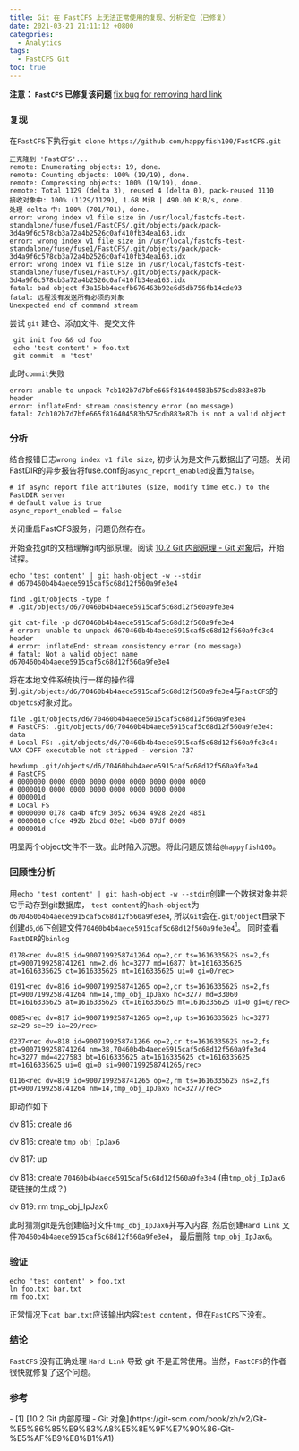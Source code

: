 ```yaml
---
title: Git 在 FastCFS 上无法正常使用的复现、分析定位（已修复）
date: 2021-03-21 21:11:12 +0800
categories:
  - Analytics
tags:
  - FastCFS Git
toc: true
---
```



<b>注意： `FastCFS` 已修复该问题 </b>
[fix bug for removing hard link](https://github.com/happyfish100/FastCFS/commit/3e64de743816847b40f748bfc71e27caa4ae78c7)

### 复现

在`FastCFS`下执行`git clone https://github.com/happyfish100/FastCFS.git`

```text
正克隆到 'FastCFS'...
remote: Enumerating objects: 19, done.
remote: Counting objects: 100% (19/19), done.
remote: Compressing objects: 100% (19/19), done.
remote: Total 1129 (delta 3), reused 4 (delta 0), pack-reused 1110
接收对象中: 100% (1129/1129), 1.68 MiB | 490.00 KiB/s, done.
处理 delta 中: 100% (701/701), done.
error: wrong index v1 file size in /usr/local/fastcfs-test-standalone/fuse/fuse1/FastCFS/.git/objects/pack/pack-3d4a9f6c578cb3a72a4b2526c0af410fb34ea163.idx
error: wrong index v1 file size in /usr/local/fastcfs-test-standalone/fuse/fuse1/FastCFS/.git/objects/pack/pack-3d4a9f6c578cb3a72a4b2526c0af410fb34ea163.idx
error: wrong index v1 file size in /usr/local/fastcfs-test-standalone/fuse/fuse1/FastCFS/.git/objects/pack/pack-3d4a9f6c578cb3a72a4b2526c0af410fb34ea163.idx
fatal: bad object f3a15bb4acefb676463b92e6d5db756fb14cde93
fatal: 远程没有发送所有必须的对象
Unexpected end of command stream
```

尝试 `git` 建仓、添加文件、提交文件

```shell
 git init foo && cd foo
 echo 'test content' > foo.txt
 git commit -m 'test'
```

此时`commit`失败

```
error: unable to unpack 7cb102b7d7bfe665f816404583b575cdb883e87b header
error: inflateEnd: stream consistency error (no message)
fatal: 7cb102b7d7bfe665f816404583b575cdb883e87b is not a valid object
```

### 分析

结合报错日志`wrong index v1 file size`, 初步认为是文件元数据出了问题。关闭FastDIR的异步报告将fuse.conf的`async_report_enabled`设置为`false`。
```
# if async report file attributes (size, modify time etc.) to the FastDIR server
# default value is true
async_report_enabled = false
```
关闭重启FastCFS服务，问题仍然存在。

开始查找git的文档理解git内部原理。阅读
[10.2 Git 内部原理 - Git 对象](https://git-scm.com/book/zh/v2/Git-%E5%86%85%E9%83%A8%E5%8E%9F%E7%90%86-Git-%E5%AF%B9%E8%B1%A1)后，开始试探。

```
echo 'test content' | git hash-object -w --stdin
# d670460b4b4aece5915caf5c68d12f560a9fe3e4

find .git/objects -type f
# .git/objects/d6/70460b4b4aece5915caf5c68d12f560a9fe3e4

git cat-file -p d670460b4b4aece5915caf5c68d12f560a9fe3e4
# error: unable to unpack d670460b4b4aece5915caf5c68d12f560a9fe3e4 header
# error: inflateEnd: stream consistency error (no message)
# fatal: Not a valid object name d670460b4b4aece5915caf5c68d12f560a9fe3e4
```

将在本地文件系统执行一样的操作得到`.git/objects/d6/70460b4b4aece5915caf5c68d12f560a9fe3e4`与`FastCFS`的`objetcs`对象对比。

```shell
file .git/objects/d6/70460b4b4aece5915caf5c68d12f560a9fe3e4
# FastCFS: .git/objects/d6/70460b4b4aece5915caf5c68d12f560a9fe3e4: data
# Local FS: .git/objects/d6/70460b4b4aece5915caf5c68d12f560a9fe3e4: VAX COFF executable not stripped - version 737

hexdump .git/objects/d6/70460b4b4aece5915caf5c68d12f560a9fe3e4
# FastCFS
# 0000000 0000 0000 0000 0000 0000 0000 0000 0000
# 0000010 0000 0000 0000 0000 0000 0000 0000
# 000001d
# Local FS
# 0000000 0178 ca4b 4fc9 3052 6634 4928 2e2d 4851
# 0000010 cfce 492b 2bcd 02e1 4b00 07df 0009
# 000001d
```

明显两个object文件不一致。此时陷入沉思。将此问题反馈给`@happyfish100`。

### 回顾性分析

用`echo 'test content' | git hash-object -w --stdin`创建一个数据对象并将它手动存到git数据库，
`test content`的`hash-object`为`d670460b4b4aece5915caf5c68d12f560a9fe3e4`,
所以`Git`会在`.git/object`目录下创建`d6`,`d6`下创建文件`70460b4b4aece5915caf5c68d12f560a9fe3e4`[<sup>1</sup>](#refer-anchor-1)。 
同时查看`FastDIR`的`binlog`
```
0178<rec dv=815 id=9007199258741264 op=2,cr ts=1616335625 ns=2,fs pt=9007199258741261 nm=2,d6 hc=3277 md=16877 bt=1616335625 at=1616335625 ct=1616335625 mt=1616335625 ui=0 gi=0/rec>

0191<rec dv=816 id=9007199258741265 op=2,cr ts=1616335625 ns=2,fs pt=9007199258741264 nm=14,tmp_obj_IpJax6 hc=3277 md=33060 bt=1616335625 at=1616335625 ct=1616335625 mt=1616335625 ui=0 gi=0/rec>

0085<rec dv=817 id=9007199258741265 op=2,up ts=1616335625 hc=3277 sz=29 se=29 ia=29/rec>

0237<rec dv=818 id=9007199258741266 op=2,cr ts=1616335625 ns=2,fs pt=9007199258741264 nm=38,70460b4b4aece5915caf5c68d12f560a9fe3e4 hc=3277 md=4227583 bt=1616335625 at=1616335625 ct=1616335625 mt=1616335625 ui=0 gi=0 si=9007199258741265/rec>

0116<rec dv=819 id=9007199258741265 op=2,rm ts=1616335625 ns=2,fs pt=9007199258741264 nm=14,tmp_obj_IpJax6 hc=3277/rec>
```
即动作如下

dv 815: create `d6`

dv 816: create `tmp_obj_IpJax6`

dv 817: up

dv 818: create `70460b4b4aece5915caf5c68d12f560a9fe3e4` (由`tmp_obj_IpJax6`硬链接的生成？)

dv 819: rm tmp_obj_IpJax6

此时猜测git是先创建临时文件`tmp_obj_IpJax6`并写入内容, 
然后创建`Hard Link` 文件`70460b4b4aece5915caf5c68d12f560a9fe3e4`， 
最后删除 `tmp_obj_IpJax6`。

### 验证

```shell
echo 'test content' > foo.txt
ln foo.txt bar.txt
rm foo.txt
```
正常情况下`cat bar.txt`应该输出内容`test content`，但在`FastCFS`下没有。

### 结论

`FastCFS` 没有正确处理 `Hard Link` 导致 git 不是正常使用。当然，`FastCFS`的作者很快就修复了这个问题。


### 参考

<div id="refer-anchor-1"></div>
- [1] [10.2 Git 内部原理 - Git 对象](https://git-scm.com/book/zh/v2/Git-%E5%86%85%E9%83%A8%E5%8E%9F%E7%90%86-Git-%E5%AF%B9%E8%B1%A1)